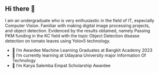 ## Hi there 👋

I am an undergraduate who is very enthusiastic in the field of IT, especially Computer Vision. Familiar with making
digital image processing projects, and object detection. Evidenced by the results obtained, namely Passing PKM
funding in the KC field with the topic Object Detection disease detection on tomato leaves using Yolov5
technology.

- 🔭 I’m Awardee Machine Learning Graduates at Bangkit Academy 2023
- 🌱 I’m currently learning at Udayana University major Information Of Technology
- 👯 I’m Karya Salemba Empat Scholarship Awardee


